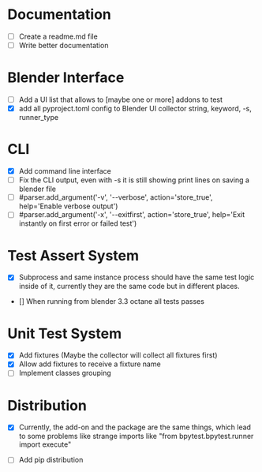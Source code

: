 
# Documentation

- [ ] Create a readme.md file
- [ ] Write better documentation

# Blender Interface

- [ ] Add a UI list that allows to [maybe one or more] addons to test
- [x] add all pyproject.toml config to Blender UI
    collector string, keyword, -s, runner_type

# CLI

- [x] Add command line interface
- [ ] Fix the CLI output, even with -s it is still showing print lines on saving a blender file
- [ ] #parser.add_argument('-v', '--verbose', action='store_true', help='Enable verbose output')
- [ ] #parser.add_argument('-x', '--exitfirst', action='store_true', help='Exit instantly on first error or failed test')

# Test Assert System

- [x] Subprocess and same instance process should have the same test 
    logic inside of it, currently they are the same code but in different places.
- [] When running from blender 3.3 octane all tests passes

# Unit Test System

- [x] Add fixtures (Maybe the collector will collect all fixtures first)
- [x] Allow add fixtures to receive a fixture name
- [ ] Implement classes grouping

# Distribution

- [x] Currently, the add-on and the package are the same things, 
    which lead to some problems like strange imports like "from bpytest.bpytest.runner import execute"
- [ ] Add pip distribution





